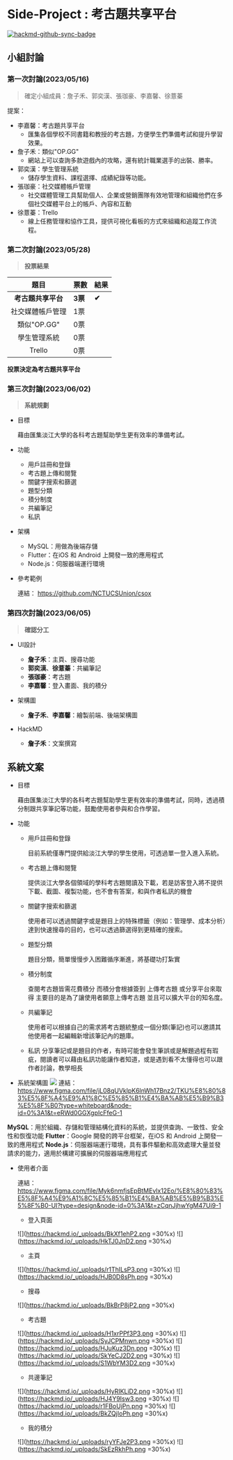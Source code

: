 # Side-Project : 考古題共享平台

[![hackmd-github-sync-badge](https://hackmd.io/AULir74LTleQyJQxIXF_2g/badge)](https://hackmd.io/AULir74LTleQyJQxIXF_2g)


## 小組討論
### 第一次討論(2023/05/16)
> 確定小組成員：詹子禾、郭奕漢、張珈豪、李嘉馨、徐薏蓁

提案：
* 李嘉馨：考古題共享平台
    * 匯集各個學校不同書籍和教授的考古題，方便學生們準備考試和提升學習效果。
* 詹子禾：類似"OP.GG"
    * 網站上可以查詢多款遊戲內的攻略，還有統計職業選手的出裝、勝率。
* 郭奕漢：學生管理系統
    * 儲存學生資料、課程選擇、成績紀錄等功能。
* 張珈豪：社交媒體帳戶管理
    *  社交媒體管理工具幫助個人、企業或營銷團隊有效地管理和組織他們在多個社交媒體平台上的帳戶、內容和互動
* 徐薏蓁：Trello
    * 線上任務管理和協作工具，提供可視化看板的方式來組織和追蹤工作流程。

### 第二次討論(2023/05/28)
> **投票結果**

|       題目       | 票數 | 結果 |
|:----------------:| ---- | ---- |
|  **考古題共享平台**  | **3票**  | **✔**    |
| 社交媒體帳戶管理 | 1票  |      |
|   類似"OP.GG"    | 0票  |      |
|   學生管理系統   | 0票  |      |
|      Trello      | 0票  |      |

**投票決定為考古題共享平台**

### 第三次討論(2023/06/02)

> **系統規劃**
> 
* 目標

   藉由匯集淡江大學的各科考古題幫助學生更有效率的準備考試。

* 功能
  * 用戶註冊和登錄
  * 考古題上傳和閱覽
  * 關鍵字搜索和篩選
  * 題型分類
  * 積分制度
  * 共編筆記
  * 私訊
  
* 架構
  * MySQL：用做為後端存儲
  * Flutter：在iOS 和 Android 上開發一致的應用程式
  * Node.js：伺服器端運行環境
  
* 參考範例

   連結：
   https://github.com/NCTUCSUnion/csox

### 第四次討論(2023/06/05)
> **確認分工**

* UI設計
    * **詹子禾**：主頁、搜尋功能
    * **郭奕漢**、**徐薏蓁**：共編筆記
    * **張珈豪**：考古題
    * **李嘉馨**：登入畫面、我的積分
    
* 架構圖
    * **詹子禾**、**李嘉馨**：繪製前端、後端架構圖

* HackMD
    * **詹子禾**：文案撰寫

## 系統文案

* 目標

  藉由匯集淡江大學的各科考古題幫助學生更有效率的準備考試，同時，透過積分制跟共享筆記等功能，鼓勵使用者參與和合作學習。

* 功能
  * 用戶註冊和登錄
  
     目前系統僅專門提供給淡江大學的學生使用，可透過單一登入進入系統。

  * 考古題上傳和閱覽
  
     提供淡江大學各個領域的學科考古題閱讀及下載，若是訪客登入將不提供下載、截圖、複製功能，也不會有答案，和與作者私訊的機會
  
  * 關鍵字搜索和篩選
  
     使用者可以透過關鍵字或是題目上的特殊標籤（例如：管理學、成本分析）達到快速搜尋的目的，也可以透過篩選得到更精確的搜索。
     
  * 題型分類
  
     題目分類，簡單慢慢步入困難循序漸進，將基礎功打紮實
  
  * 積分制度
  
     查閱考古題皆需花費積分 而積分會根據簽到 上傳考古題 或分享平台來取得 主要目的是為了讓使用者願意上傳考古題 並且可以擴大平台的知名度。
  
  * 共編筆記
  
    使用者可以根據自己的需求將考古題統整成一個分類(筆記)也可以邀請其他使用者一起編輯新增該筆記內的題庫。
  
  * 私訊
    分享筆記或是題目的作者，有時可能會發生筆誤或是解題過程有瑕疵，閱讀者可以藉由私訊功能讓作者知道，或是遇到看不太懂得也可以跟作者討論，教學相長

  
* 系統架構圖
![](https://hackmd.io/_uploads/rJBS4IiP3.png)
連結：
https://www.figma.com/file/jL08qUVklpK6lnWh17Bnz2/TKU%E8%80%83%E5%8F%A4%E9%A1%8C%E5%85%B1%E4%BA%AB%E5%B9%B3%E5%8F%B0?type=whiteboard&node-id=0%3A1&t=eRWd0GGXgpIcFfeG-1
 
**MySQL**：用於組織、存儲和管理結構化資料的系統，並提供查詢、一致性、安全性和恢復功能
**Flutter**：Google 開發的跨平台框架，在iOS 和 Android 上開發一致的應用程式
**Node.js**：伺服器端運行環境，具有事件驅動和高效處理大量並發請求的能力，適用於構建可擴展的伺服器端應用程式
 
* 使用者介面

    連結：
    https://www.figma.com/file/Myk6nmfjsEpBtMEvlx12Eo/%E8%80%83%E5%8F%A4%E9%A1%8C%E5%85%B1%E4%BA%AB%E5%B9%B3%E5%8F%B0-UI?type=design&node-id=0%3A1&t=zCqnJjhwYgM47Ui9-1
    
    * 登入頁面
    
    ![](https://hackmd.io/_uploads/BkXf1ehP2.png =30%x) ![](https://hackmd.io/_uploads/HkTJ0JnD2.png =30%x)
    
    * 主頁
    
    ![](https://hackmd.io/_uploads/r1ThILsP3.png =30%x) ![](https://hackmd.io/_uploads/HJB0D8sPh.png =30%x)
    
    * 搜尋
    
    ![](https://hackmd.io/_uploads/BkBrP8jP2.png =30%x)
    
    * 考古題
    
    ![](https://hackmd.io/_uploads/H1xrPPf3P3.png =30%x) ![](https://hackmd.io/_uploads/SyJCPMnwn.png =30%x) ![](https://hackmd.io/_uploads/HJuKuz3Dn.png =30%x) ![](https://hackmd.io/_uploads/SkYeCJ2D2.png =30%x) ![](https://hackmd.io/_uploads/S1WbYM3D2.png =30%x)
    
    * 共邊筆記
    
    ![](https://hackmd.io/_uploads/HyRIKLiD2.png =30%x) ![](https://hackmd.io/_uploads/HJ4Y9Isw3.png =30%x) ![](https://hackmd.io/_uploads/r1FBoUjPn.png =30%x) ![](https://hackmd.io/_uploads/BkZQjIoPh.png =30%x)
    
    * 我的積分
    
    ![](https://hackmd.io/_uploads/ryYFJe2P3.png =30%x) ![](https://hackmd.io/_uploads/SkEzRkhPh.png =30%x)


    








